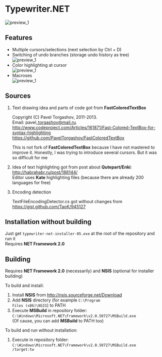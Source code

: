 Typewriter.NET
==============

![preview_1](https://raw2.github.com/cser/typewriter-net/master/TypewriterNET/previews/preview_1.png "Typewriter.NET with npp color scheme")

Features
--------
- Multiple cursors/selections (next selection by Ctrl + D)
- Switching of undo branches (storage undo history as tree)<br/>
![preview_1](https://raw2.github.com/cser/typewriter-net/master/TypewriterNET/previews/undo_branches.gif "Undo branches")
- Color highlighting at cursor<br/>
![preview_1](https://raw2.github.com/cser/typewriter-net/master/TypewriterNET/previews/color_highlighting.gif "Color highlighting")
- Macroses<br/>
![preview_1](https://raw2.github.com/cser/typewriter-net/master/TypewriterNET/previews/macros_using.gif "Macros using")

Sources
-------

1. Text drawing idea and parts of code got from **FastColoredTextBox**

	Copyright (C) Pavel Torgashov, 2011-2013.<br/>
	Email: pavel\_torgashov@mail.ru.<br/>
	http://www.codeproject.com/Articles/161871/Fast-Colored-TextBox-for-syntax-highlighting<br/>
	https://github.com/PavelTorgashov/FastColoredTextBox

	This is not fork of **FastColoredTextBox** because I have not mastered to improve it.
	Honestly, I was trying to introduce several cursors. But it was so difficult for me

2. Idea of text highlighting got from post about **Qutepart/Enki**: http://habrahabr.ru/post/188144/<br/>
Editor uses **Kate** highlighting files (because there are already 200 languages for free)

3. Encoding detection

	TextFileEncodingDetector.cs got without changes from<br/>
	https://gist.github.com/TaoK/945127

Installation without building
-----------------------------

Just get <code>typewriter-net-installer-05.exe</code> at the root of the repository and run it<br/>
Requires **NET Framework 2.0**

Building
--------

Requires **NET Framework 2.0** (necessarily) and **NSIS** (optional for installer building)

To build and install:

1. Install **NSIS** from http://nsis.sourceforge.net/Download
2. Add **NSIS** directory (for example <code>C:\Program Files (x86)\NSIS</code>) to PATH
3. Execute **MSBuild** in repository folder:<br/>
	<code>C:\Windows\Microsoft.NET\Framework\v2.0.50727\MSBuild.exe</code><br/>
	(Of cause, you can add **MSBuild** to PATH too)

To build and run without installation:

1. Execute in repository folder:<br/>
	<code>C:\Windows\Microsoft.NET\Framework\v2.0.50727\MSBuild.exe /target:tw</code>
